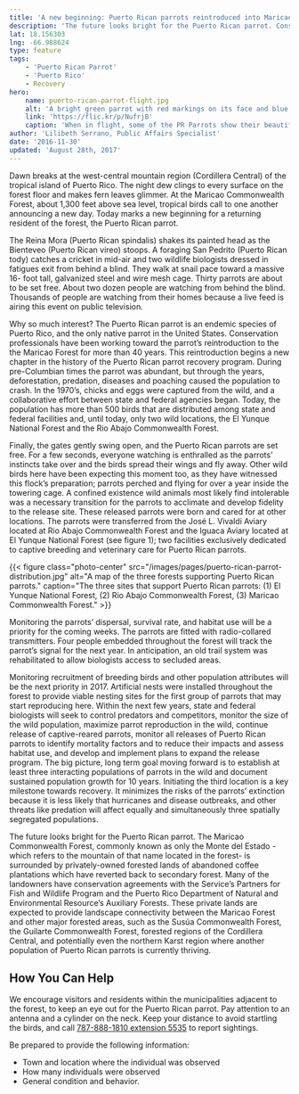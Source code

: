 ```yaml
---
title: 'A new beginning: Puerto Rican parrots reintroduced into Maricao Commonwealth Forest'
description: 'The future looks bright for the Puerto Rican parrot. Conservation professionals have been working toward the parrot’s reintroduction to the the Maricao Forest for more than 40 years.'
lat: 18.156303
lng: -66.988624
type: feature
tags:
    - 'Puerto Rican Parrot'
    - 'Puerto Rico'
    - Recovery
hero:
    name: puerto-rican-parrot-flight.jpg
    alt: 'A bright green parrot with red markings on its face and blue flight feathers.'
    link: 'https://flic.kr/p/NufrjB'
    caption: 'When in flight, some of the PR Parrots show their beautiful blue primary feathers. En español: Algunas cotorras muestran sus bellas plumas primarias azules al volar. Bosque del Estado, Maricao, Puerto Rico. Photo by Jan Paul Zegarra, Biologist, USFWS'
author: 'Lilibeth Serrano, Public Affairs Specialist'
date: '2016-11-30'
updated: 'August 28th, 2017'
---
```


Dawn breaks at the west-central mountain region (Cordillera Central) of the tropical island of Puerto Rico. The night dew clings to every surface on the forest floor and makes fern leaves glimmer. At the Maricao Commonwealth Forest, about 1,300 feet above sea level, tropical birds call to one another announcing a new day. Today marks a new beginning for a returning resident of the forest, the Puerto Rican parrot.

The Reina Mora (Puerto Rican spindalis) shakes its painted head as the Bienteveo (Puerto Rican vireo) stoops. A foraging San Pedrito (Puerto Rican tody) catches a cricket in mid-air and two wildlife biologists dressed in fatigues exit from behind a blind. They walk at snail pace toward a massive 16- foot tall, galvanized steel and wire mesh cage. Thirty parrots are about to be set free. About two dozen people are watching from behind the blind. Thousands of people are watching from their homes because a live feed is airing this event on public television.

Why so much interest? The Puerto Rican parrot is an endemic species of Puerto Rico, and the only native parrot in the United States.  Conservation professionals have been working toward the parrot’s reintroduction to the the Maricao Forest for more than 40 years.  This reintroduction begins a new chapter in the history of the Puerto Rican parrot recovery program. During pre-Columbian times the parrot was abundant, but through the years, deforestation, predation, diseases and poaching caused the population to crash. In the 1970’s, chicks and eggs were captured from the wild, and a collaborative effort between state and federal agencies began. Today, the population has more than 500 birds that are distributed among state and federal facilities and, until today, only two wild locations, the El Yunque National Forest and the Rio Abajo Commonwealth Forest.

Finally, the gates gently swing open, and the Puerto Rican parrots are set free. For a few seconds, everyone watching is enthralled as the parrots’ instincts take over and the birds spread their wings and fly away. Other wild birds here have been expecting this moment too, as they have witnessed this flock’s preparation; parrots perched and flying for over a year inside the towering cage. A confined existence wild animals most likely find intolerable was a necessary transition for the parrots to acclimate and develop fidelity to the release site. These released parrots were born and cared for at other locations. The parrots were transferred from the José L. Vivaldi Aviary located at Rio Abajo Commonwealth Forest and the Iguaca Aviary located at El Yunque National Forest (see figure 1); two facilities exclusively dedicated to captive breeding and veterinary care for Puerto Rican parrots.


{{< figure class="photo-center" src="/images/pages/puerto-rican-parrot-distribution.jpg" alt="A map of the three forests supporting Puerto Rican parrots." caption="The three sites that support Puerto Rican parrots: (1) El Yunque National Forest, (2)	Rio Abajo Commonwealth Forest, (3)	Maricao Commonwealth Forest." >}}

Monitoring the parrots’ dispersal, survival rate, and habitat use will be a priority for the coming weeks. The parrots are fitted with radio-collared transmitters. Four people embedded throughout the forest will track the parrot’s signal for the next year. In anticipation, an old trail system was rehabilitated to allow biologists access to secluded areas.

Monitoring recruitment of breeding birds and other population attributes will be the next priority in 2017. Artificial nests were installed throughout the forest to provide viable nesting sites for the first group of parrots that may start reproducing here. Within the next few years, state and federal biologists will seek to control predators and competitors, monitor the size of the wild population, maximize parrot reproduction in the wild, continue release of captive-reared parrots, monitor all releases of Puerto Rican parrots to identify mortality factors and to reduce their impacts and assess habitat use, and develop and implement plans to expand the release program. The big picture, long term goal moving forward is to establish at least three interacting populations of parrots in the wild and document sustained population growth for 10 years. Initiating the third location is a key milestone towards recovery. It minimizes the risks of the parrots’ extinction because it is less likely that hurricanes and disease outbreaks, and other threats like predation will affect equally and simultaneously three spatially segregated populations.

The future looks bright for the Puerto Rican parrot. The Maricao Commonwealth Forest, commonly known as only the Monte del Estado -which refers to the mountain of that name located in the forest- is surrounded by privately-owned forested lands of abandoned coffee plantations which have reverted back to secondary forest. Many of the landowners have conservation agreements with the Service’s Partners for Fish and Wildlife Program and the Puerto Rico Department of Natural and Environmental Resource’s Auxiliary Forests. These private lands are expected to provide landscape connectivity between the Maricao Forest and other major forested areas, such as the Susúa Commonwealth Forest, the Guilarte Commonwealth Forest, forested regions of the Cordillera Central, and potentially even the northern Karst region where another population of Puerto Rican parrots is currently thriving.

## How You Can Help

We encourage visitors and residents within the municipalities adjacent to the forest, to keep an eye out for the Puerto Rican parrot. Pay attention to an antenna and a cylinder on the neck. Keep your distance to avoid startling the birds, and call <a href="tel:+17878881810p5535">787-888-1810 extension 5535</a> to report sightings.

Be prepared to provide the following information:

 - Town and location where the individual was observed
 - How many individuals were observed
 - General condition and behavior.

